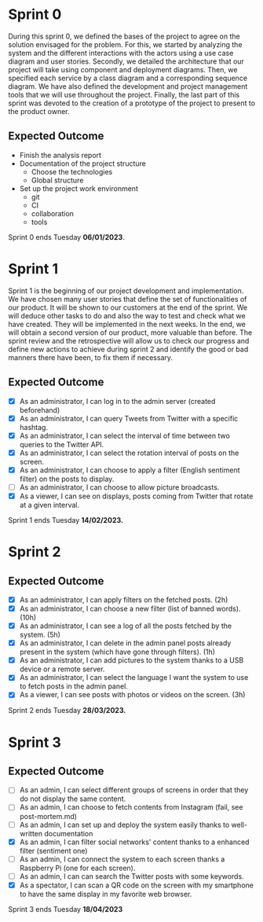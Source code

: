 # Sprint 0

During this sprint 0, we defined the bases of the project to agree on the solution envisaged for the problem. For this, we started by analyzing the system and the different interactions with the actors using a use case diagram and user stories.
Secondly, we detailed the architecture that our project will take using component and deployment diagrams. Then, we specified each service by a class diagram and a corresponding sequence diagram. We have also defined the development and project management tools that we will use throughout the project.
Finally, the last part of this sprint was devoted to the creation of a prototype of the project to present to the product owner.

## Expected Outcome

- Finish the analysis report
- Documentation of the project structure
  - Choose the technologies
  - Global structure
- Set up the project work environment
  - git
  - CI
  - collaboration
  - tools

Sprint 0 ends Tuesday **06/01/2023**.

# Sprint 1

Sprint 1 is the beginning of our project development and implementation. We have chosen many user stories that define the set of functionalities of our product. It will be shown to our customers at the end of the sprint. We will deduce other tasks to do and also the way to test and check what we have created. They will be implemented in the next weeks. In the end, we will obtain a second version of our product, more valuable than before.
The sprint review and the retrospective will allow us to check our progress and define new actions to achieve during sprint 2 and identify the good or bad manners there have been, to fix them if necessary.  

## Expected Outcome

- [x] As an administrator, I can log in to the admin server (created beforehand)
- [x] As an administrator, I can query Tweets from Twitter with a specific hashtag.
- [x] As an administrator, I can select the interval of time between two queries to the Twitter API.
- [x] As an administrator, I can select the rotation interval of posts on the screen.
- [x] As an administrator, I can choose to apply a filter (English sentiment filter) on the posts to display.
- [ ] As an administrator, I can choose to allow picture broadcasts.
- [x] As a viewer, I can see on displays, posts coming from Twitter that rotate at a given interval.

Sprint 1 ends Tuesday **14/02/2023.**

# Sprint 2

 

## Expected Outcome

- [x] As an administrator, I can apply filters on the fetched posts. (2h)
- [x] As an administrator, I can choose a new filter (list of banned words). (10h)
- [x] As an administrator, I can see a log of all the posts fetched by the system. (5h)
- [x] As an administrator, I can delete in the admin panel posts already present in the system (which have gone through filters). (1h)
- [x] As an administrator, I can add pictures to the system thanks to a USB device or a remote server.
- [x] As an administrator, I can select the language I want the system to use to fetch posts in the admin panel.
- [x] As a viewer, I can see posts with photos or videos on the screen. (3h)

Sprint 2 ends Tuesday **28/03/2023.**

# Sprint 3

 
## Expected Outcome

- [ ] As an admin, I can select different groups of screens in order that they do not display the same content.
- [ ] As an admin, I can choose to fetch contents from Instagram (fail, see post-mortem.md)
- [ ] As an admin, I can set up and deploy the system easily thanks to well-written documentation 
- [X] As an admin, I can filter social networks' content thanks to a enhanced filter (sentiment one)
- [ ] As an admin, I can connect the system to each screen thanks a Raspberry Pi (one for each screen).
- [ ] As an admin, I can can search the Twitter posts with some keywords.
- [X] As a spectator, I can scan a QR code on the screen with my smartphone to have the same display in my favorite web browser.

Sprint 3 ends Tuesday **18/04/2023**
